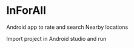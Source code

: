 # InForAll

Android app to rate and search Nearby locations

Import project in Android studio and run

